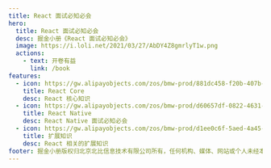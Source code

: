 ```yaml
---
title: React 面试必知必会
hero:
  title: React 面试必知必会
  desc: 掘金小册《React 面试必知必会》
  image: https://i.loli.net/2021/03/27/AbDY4Z8gmrlyT1w.png
  actions:
    - text: 开卷有益
      link: /book
features:
  - icon: https://gw.alipayobjects.com/zos/bmw-prod/881dc458-f20b-407b-947a-95104b5ec82b/k79dm8ih_w144_h144.png
    title: React Core
    desc: React 核心知识
  - icon: https://gw.alipayobjects.com/zos/bmw-prod/d60657df-0822-4631-9d7c-e7a869c2f21c/k79dmz3q_w126_h126.png
    title: React Native
    desc: React Native 面试必知必会
  - icon: https://gw.alipayobjects.com/zos/bmw-prod/d1ee0c6f-5aed-4a45-a507-339a4bfe076c/k7bjsocq_w144_h144.png
    title: 扩展知识
    desc: React 相关的扩展知识
footer: 掘金小册版权归北京北比信息技术有限公司所有，任何机构、媒体、网站或个人未经本网协议授权不得转载、链接、转贴或以其他方式复制发布/发表，违者将依法追究责任。
---
```

